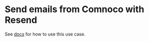# Send emails from Comnoco with Resend

See [docs](https://docs.comnoco.com/usecases/Resend) for how to use this use case.


